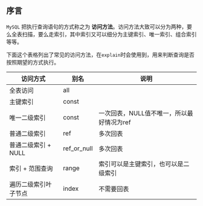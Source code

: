 ## 序言
`MySQL` 把执行查询语句的方式称之为 **访问方法**。访问方法大致可以分为两种，要么全表扫描，要么走索引，其中索引又可以细分为主键索引、唯一索引、组合索引等等。

下面这个表格列出了常见的访问方法，在`explain`时会使用到，用来判断查询是否按照期望的方式执行。

|  访问方式   | 别名 | 说明 |
|  ----  | ----  | ---- |
| 全表访问| all | |
| 主键索引 | const | |
| 唯一二级索引 | const | 一次回表，NULL值不唯一，所以最好情况为ref |
| 普通二级索引 | ref| 多次回表 |
| 普通二级索引 + NULL | ref_or_null| 多次回表 |
| 索引 + 范围查询 | range | 索引可以是主键索引，也可以是二级索引 |
| 遍历二级索引叶子节点 | index | 不需要回表 |

